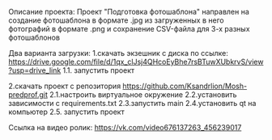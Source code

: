 Описание проекта:
Проект "Подготовка фотошаблона" направлен на создание фотошаблона в формате .jpg из загруженных в него фотографий в формате .png
и сохранение CSV-файла для 3-х разных фотошаблонов

Два варианта загрузки:
1.скачать экзешник с диска по ссылке:
https://drive.google.com/file/d/1qx_clJsj4QHcoEyBhe7rsBTuwXUbkrvS/view?usp=drive_link
1.1. запустить проект

2.скачать проект с репозитория
https://github.com/Ksandrlion/Mosh-predprof.git
2.1.настроить виртуальное окружение
2.2.установить зависимости с requirements.txt
2.3.запустить main
2.4.установить qt на компьютер
2.5. запустить проект

Ссылка на видео ролик:
https://vk.com/video676137263_456239017

